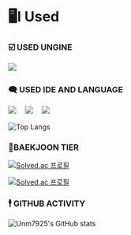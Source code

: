 # 🖥️I Used


### ☑️ USED UNGINE

<img src="https://img.shields.io/badge/Unity-269dd9.svg?style=for-the-badge&logo=Unity&logoColor=FFFFFF"/>　

### 🗨️ USED IDE AND LANGUAGE

<img src="https://img.shields.io/badge/Vscode-0076b8.svg?style=for-the-badge&logo=visualstudio&logoColor=efebe0"/>　
<img src="https://img.shields.io/badge/C sharp-4c2889.svg?style=for-the-badge&logo=Csharp&logoColor=efebe0"/>　
<img src="https://img.shields.io/badge/C++-b146c2.svg?style=for-the-badge&logo=Cplusplus&logoColor=efebe0"/>

![Top Langs](https://github-readme-stats.vercel.app/api/top-langs/?username=unm7925&layout=compact)  

###  💯BAEKJOON TIER

[![Solved.ac
프로필](http://mazassumnida.wtf/api/mini/generate_badge?boj=unm7925)](https://github.com/unm7925)

[![Solved.ac
프로필](http://mazassumnida.wtf/api/v2/generate_badge?boj=unm7925)](https://solved.ac/unm7925)

###  🕴️ GITHUB ACTIVITY

![Unm7925's GitHub stats](https://github-readme-stats.vercel.app/api?username=unm7925&show_icons=true&theme=dark)
